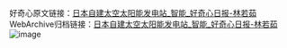 好奇心原文链接：[日本自建太空太阳能发电站_智能_好奇心日报-林若茹](https://www.qdaily.com/articles/14.html)
WebArchive归档链接：[日本自建太空太阳能发电站_智能_好奇心日报-林若茹](http://web.archive.org/web/20190623145057/https://www.qdaily.com/articles/14.html)
![image](http://ww3.sinaimg.cn/large/007d5XDply1g3v2s4q47ej30u02g81kx)
